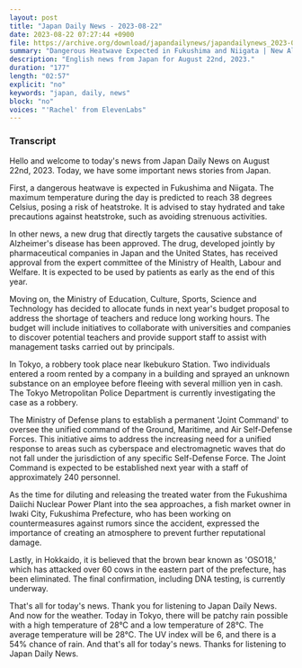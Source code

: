 ```yaml
---
layout: post
title: "Japan Daily News - 2023-08-22"
date: 2023-08-22 07:27:44 +0900
file: https://archive.org/download/japandailynews/japandailynews_2023-08-22.mp3
summary: "Dangerous Heatwave Expected in Fukushima and Niigata | New Alzheimer's Drug Approved, & more…"
description: "English news from Japan for August 22nd, 2023."
duration: "177"
length: "02:57"
explicit: "no"
keywords: "japan, daily, news"
block: "no"
voices: "'Rachel' from ElevenLabs"
---
```


### Transcript

Hello and welcome to today's news from Japan Daily News on August 22nd, 2023. Today, we have some important news stories from Japan.

First, a dangerous heatwave is expected in Fukushima and Niigata. The maximum temperature during the day is predicted to reach 38 degrees Celsius, posing a risk of heatstroke. It is advised to stay hydrated and take precautions against heatstroke, such as avoiding strenuous activities.

In other news, a new drug that directly targets the causative substance of Alzheimer's disease has been approved. The drug, developed jointly by pharmaceutical companies in Japan and the United States, has received approval from the expert committee of the Ministry of Health, Labour and Welfare. It is expected to be used by patients as early as the end of this year.

Moving on, the Ministry of Education, Culture, Sports, Science and Technology has decided to allocate funds in next year's budget proposal to address the shortage of teachers and reduce long working hours. The budget will include initiatives to collaborate with universities and companies to discover potential teachers and provide support staff to assist with management tasks carried out by principals.

In Tokyo, a robbery took place near Ikebukuro Station. Two individuals entered a room rented by a company in a building and sprayed an unknown substance on an employee before fleeing with several million yen in cash. The Tokyo Metropolitan Police Department is currently investigating the case as a robbery.

The Ministry of Defense plans to establish a permanent 'Joint Command' to oversee the unified command of the Ground, Maritime, and Air Self-Defense Forces. This initiative aims to address the increasing need for a unified response to areas such as cyberspace and electromagnetic waves that do not fall under the jurisdiction of any specific Self-Defense Force. The Joint Command is expected to be established next year with a staff of approximately 240 personnel.

As the time for diluting and releasing the treated water from the Fukushima Daiichi Nuclear Power Plant into the sea approaches, a fish market owner in Iwaki City, Fukushima Prefecture, who has been working on countermeasures against rumors since the accident, expressed the importance of creating an atmosphere to prevent further reputational damage.

Lastly, in Hokkaido, it is believed that the brown bear known as 'OSO18,' which has attacked over 60 cows in the eastern part of the prefecture, has been eliminated. The final confirmation, including DNA testing, is currently underway.

That's all for today's news. Thank you for listening to Japan Daily News. And now for the weather. Today in Tokyo, there will be patchy rain possible with a high temperature of 28°C and a low temperature of 28°C. The average temperature will be 28°C. The UV index will be 6, and there is a 54% chance of rain.  And that's all for today's news. Thanks for listening to Japan Daily News.
